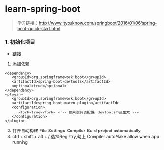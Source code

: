 # learn-spring-boot
> 学习链接：http://www.ityouknow.com/springboot/2016/01/06/spring-boot-quick-start.html

### 1. 初始化项目

* [链接](http://www.ityouknow.com/springboot/2016/01/06/spring-boot-quick-start.html)
1. 添加依赖
```
<dependency>
   <groupId>org.springframework.boot</groupId>
   <artifactId>spring-boot-devtools</artifactId>
   <optional>true</optional>
</dependency>
<plugin>
   <groupId>org.springframework.boot</groupId>
   <artifactId>spring-boot-maven-plugin</artifactId>
   <configuration>
      <fork>true</fork> <!-- 如果没有该配置，devtools不会生效 -->
   </configuration>
</plugin>
```
2. 打开自动构建
File-Settings-Compiler-Build project automatically
3. ctrl + shift + alt + /,选择Registry,勾上 Compiler autoMake allow when app running
